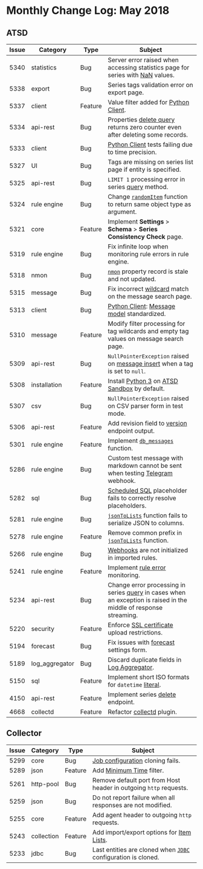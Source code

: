 # Monthly Change Log: May 2018

## ATSD

**Issue**| **Category**    | **Type**    | **Subject**
-----|-------------|---------|----------------------
5340 | statistics     | Bug     | Server error raised when accessing statistics page for series with [NaN](../../sql/README.md#not-a-number-nan) values.
5338 | export             | Bug     | Series tags validation error on export page.
5337 | client | Feature | Value filter added for [Python Client](https://github.com/axibase/atsd-api-python#axibase-time-series-database-client-for-python).
5334 | api-rest       | Bug     | Properties [delete query](../../administration/data_retention.md#deleting-properties) returns zero counter even after deleting some records.
5333 | client         | Bug     | [Python Client](https://github.com/axibase/atsd-api-python#axibase-time-series-database-client-for-python) tests failing due to time precision.
5327 | UI             | Bug     | Tags are missing on series list page if entity is specified.
5325 | api-rest       | Bug     | `LIMIT 1` processing error in series [query](../../api/data/series/query.md#series-query) method.
5324 | rule engine    | Bug     | Change [`randomItem`](../../rule-engine/functions-random.md#randomitem) function to return same object type as argument.
5321 | core           | Feature | Implement **Settings** > **Schema** > **Series Consistency Check** page.
5319 | rule engine    | Bug     | Fix infinite loop when monitoring rule errors in rule engine.
5318 | nmon           | Bug     | [`nmon`](../../integration/nmon/README.md#nmon) property record is stale and not updated.
5315 | message        | Bug     | Fix incorrect [wildcard](../../search/entity-search.md#wildcards) match on the message search page.
5313 | client         | Bug     | [Python Client](https://github.com/axibase/atsd-api-python#axibase-time-series-database-client-for-python): [Message model](https://github.com/axibase/atsd-api-python#inserting-data) standardized.
5310 | message        | Feature | Modify filter processing for tag wildcards and empty tag values on message search page.
5309 | api-rest       | Bug     | `NullPointerException` raised on [message insert](../../api/data/messages/README.md#data-api-messages-methods) when a tag is set to `null`.
5308 | installation   | Feature | Install [Python 3](https://www.python.org/download/releases/3.0/) on [ATSD Sandbox](https://github.com/axibase/dockers/blob/atsd-sandbox/README.md#overview) by default.
5307 | csv            | Bug     | `NullPointerException` raised on CSV parser form in test mode.
5306 | api-rest       | Feature | Add revision field to [version](../../api/meta/misc/version.md) endpoint output.
5301 | rule engine    | Feature | Implement [`db_messages`](../../rule-engine/functions-message.md#db_messages) function.
5286 | rule engine    | Bug     | Custom test message with markdown cannot be sent when testing [Telegram](../../rule-engine/notifications/telegram.md#telegram-notifications) webhook.
5282 | sql            | Bug     | [Scheduled SQL](../../sql/scheduled-sql.md#sql-scheduler) placeholder fails to correctly resolve placeholders.
5281 | rule engine    | Bug     | [`jsonToLists`](../../rule-engine/functions-table.md#jsontolists) function fails to serialize JSON to columns.
5278 | rule engine    | Feature | Remove common prefix in [`jsonToLists`](../../rule-engine/functions-table.md#jsontolists) function.
5266 | rule engine    | Bug     | [Webhooks](../../rule-engine/notifications/README.md) are not initialized in imported rules.
5241 | rule engine    | Feature | Implement [rule error](../../rule-engine/README.md#rule-errors) monitoring.
5234 | api-rest       | Bug     | Change error processing in series [query](../../api/data/series/query.md#series-query) in cases when an exception is raised in the middle of response streaming.
5220 | security       | Feature     | Enforce [SSL certificate](../../administration/ssl-ca-signed.md#installing-ca-signed-certificate) upload restrictions.
5194 | forecast       | Bug     | Fix issues with [forecast](../../forecasting#data-forecasting) settings form.
5189 | log_aggregator | Bug     | Discard duplicate fields in [Log Aggregator](../../administration/logging.md#logging).
5150 | sql            | Feature | Implement short ISO formats for `datetime` [literal](../../sql/README.md#interval-condition).
4150 | api-rest       | Feature | Implement series [delete](../../api/data/series/delete.md#series-delete) endpoint.
4668 | collectd       | Feature | Refactor [collectd](../../integration/collectd/README.md#collectd) plugin.

## Collector

**Issue**| **Category**    | **Type**    | **Subject**
-----|-------------|---------|----------------------
5299|core|Bug| [Job configuration](https://github.com/axibase/axibase-collector/#job-types) cloning fails.
5289|json|Feature| Add [Minimum Time](https://github.com/axibase/axibase-collector/blob/master/jobs/json.md#time-fields) filter.
5261|http-pool|Bug|Remove default port from Host header in outgoing `http` requests.
5259|json|Bug|Do not report failure when all responses are not modified.
5255|core|Feature|Add agent header to outgoing `http` requests.
5243|collection|Feature|Add import/export options for [Item Lists](https://github.com/axibase/axibase-collector/blob/master/collections.md#item-lists).
5233|jdbc|Bug| Last entities are cloned when [`JDBC`](https://github.com/axibase/axibase-collector/blob/master/jobs/jdbc.md#jdbc-job) configuration is cloned.
